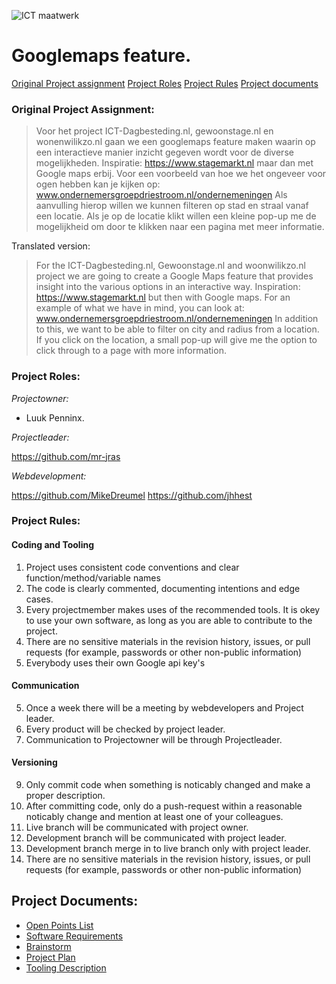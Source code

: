 
![ICT maatwerk](https://ictmaatwerk.com/wp-content/uploads/2019/03/Logo-ict-maatwerk-standaard_.jpg)

# Googlemaps feature.

[Original Project assignment](maps_feature#original-project-assignment)
[Project Roles](https://github.com/jhhest/maps_feature#project-roles)
[Project Rules](https://github.com/jhhest/maps_feature#project-rules)
[Project documents](https://github.com/jhhest/maps_feature#project-documents)
### Original Project Assignment:

> Voor het project ICT-Dagbesteding.nl, gewoonstage.nl en wonenwilikzo.nl gaan we een googlemaps feature maken waarin op een interactieve manier inzicht gegeven wordt voor de diverse mogelijkheden.
> Inspiratie: https://www.stagemarkt.nl maar dan met Google maps erbij.
> Voor een voorbeeld van hoe we het ongeveer voor ogen hebben kan je kijken op: www.ondernemersgroepdriestroom.nl/ondernemeningen
> Als aanvulling hierop willen we kunnen filteren op stad en straal vanaf een locatie.
> Als je op de locatie klikt willen een kleine pop-up me de mogelijkheid om door te klikken naar een pagina met meer informatie.

Translated version:

> For the ICT-Dagbesteding.nl, Gewoonstage.nl and woonwilikzo.nl project we are going to create a Google Maps feature that provides insight into the various options in an interactive way.
> Inspiration: https://www.stagemarkt.nl but then with Google maps.
> For an example of what we have in mind, you can look at: www.ondernemersgroepdriestroom.nl/ondernemeningen
> In addition to this, we want to be able to filter on city and radius from a location.
> If you click on the location, a small pop-up will give me the option to click through to a page with more information.

### Project Roles:

*Projectowner:*

- Luuk Penninx.

*Projectleader:*

https://github.com/mr-jras

*Webdevelopment:*

https://github.com/MikeDreumel
https://github.com/jhhest

### Project Rules:
#### Coding and Tooling
1. Project uses consistent code conventions and clear function/method/variable names
2. The code is clearly commented, documenting intentions and edge cases.
3. Every projectmember makes uses of the recommended tools. It is okey to use your own software, as long as you are able to contribute to the project.
4. There are no sensitive materials in the revision history, issues, or pull requests (for example, passwords or other non-public information)
5. Everybody uses their own Google api key's
#### Communication
5. Once a week there will be a meeting by webdevelopers and Project leader.
6. Every product will be checked by project leader.
7. Communication to Projectowner will be through Projectleader.
#### Versioning
9. Only commit code when something is noticably changed and make a proper description.
10. After committing code, only do a push-request within a reasonable noticably change and mention at least one of your colleagues.
11. Live branch will be communicated with project owner.
12. Development branch will be communicated with project leader.
13. Development branch merge in to live branch only with project leader.
14. There are no sensitive materials in the revision history, issues, or pull requests (for example, passwords or other non-public information)

## Project Documents:


- [Open Points List](Documentation/Open_Points_List.md)
- [Software Requirements](Documentation/SoftwareRequirements.md)
- [Brainstorm](Documentation/brainstorm.md)
- [Project Plan](Documentation/project_Plan.md)
- [Tooling Description](Documentation/tooling_description.md)
